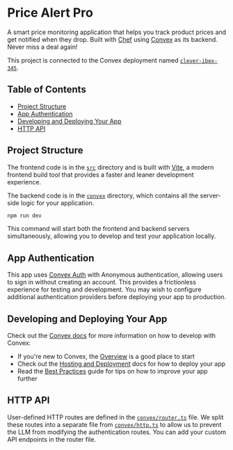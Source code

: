 # Price Alert Pro

A smart price monitoring application that helps you track product prices and get notified when they drop. Built with [Chef](https://chef.convex.dev) using [Convex](https://convex.dev) as its backend. Never miss a deal again!
  
This project is connected to the Convex deployment named [`clever-ibex-345`](https://dashboard.convex.dev/d/clever-ibex-345).

## Table of Contents

- [Project Structure](#project-structure)
- [App Authentication](#app-authentication)
- [Developing and Deploying Your App](#developing-and-deploying-your-app)
- [HTTP API](#http-api)
  
## Project Structure
  
The frontend code is in the [`src`](./src) directory and is built with [Vite](https://vitejs.dev/), a modern frontend build tool that provides a faster and leaner development experience.
  
The backend code is in the [`convex`](./convex) directory, which contains all the server-side logic for your application.
  
```bash
npm run dev
```

This command will start both the frontend and backend servers simultaneously, allowing you to develop and test your application locally.

## App Authentication

This app uses [Convex Auth](https://auth.convex.dev/) with Anonymous authentication, allowing users to sign in without creating an account. This provides a frictionless experience for testing and development. You may wish to configure additional authentication providers before deploying your app to production.

## Developing and Deploying Your App

Check out the [Convex docs](https://docs.convex.dev/) for more information on how to develop with Convex:

* If you're new to Convex, the [Overview](https://docs.convex.dev/understanding/) is a good place to start
* Check out the [Hosting and Deployment](https://docs.convex.dev/production/) docs for how to deploy your app
* Read the [Best Practices](https://docs.convex.dev/understanding/best-practices/) guide for tips on how to improve your app further

## HTTP API

User-defined HTTP routes are defined in the [`convex/router.ts`](./convex/router.ts) file. We split these routes into a separate file from [`convex/http.ts`](./convex/http.ts) to allow us to prevent the LLM from modifying the authentication routes. You can add your custom API endpoints in the router file.
